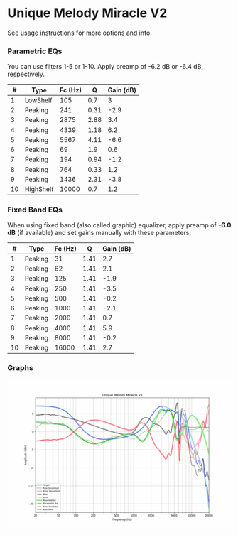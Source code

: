 # Unique Melody Miracle V2
See [usage instructions](https://github.com/jaakkopasanen/AutoEq#usage) for more options and info.

### Parametric EQs
You can use filters 1-5 or 1-10. Apply preamp of -6.2 dB or -6.4 dB, respectively.

|   # | Type      |   Fc (Hz) |    Q |   Gain (dB) |
|-----|-----------|-----------|------|-------------|
|   1 | LowShelf  |       105 | 0.7  |         3   |
|   2 | Peaking   |       241 | 0.31 |        -2.9 |
|   3 | Peaking   |      2875 | 2.88 |         3.4 |
|   4 | Peaking   |      4339 | 1.18 |         6.2 |
|   5 | Peaking   |      5567 | 4.11 |        -6.6 |
|   6 | Peaking   |        69 | 1.9  |         0.6 |
|   7 | Peaking   |       194 | 0.94 |        -1.2 |
|   8 | Peaking   |       764 | 0.33 |         1.2 |
|   9 | Peaking   |      1436 | 2.31 |        -3.8 |
|  10 | HighShelf |     10000 | 0.7  |         1.2 |

### Fixed Band EQs
When using fixed band (also called graphic) equalizer, apply preamp of **-6.0 dB** (if available) and set gains manually with these parameters.

|   # | Type    |   Fc (Hz) |    Q |   Gain (dB) |
|-----|---------|-----------|------|-------------|
|   1 | Peaking |        31 | 1.41 |         2.7 |
|   2 | Peaking |        62 | 1.41 |         2.1 |
|   3 | Peaking |       125 | 1.41 |        -1.9 |
|   4 | Peaking |       250 | 1.41 |        -3.5 |
|   5 | Peaking |       500 | 1.41 |        -0.2 |
|   6 | Peaking |      1000 | 1.41 |        -2.1 |
|   7 | Peaking |      2000 | 1.41 |         0.7 |
|   8 | Peaking |      4000 | 1.41 |         5.9 |
|   9 | Peaking |      8000 | 1.41 |        -0.2 |
|  10 | Peaking |     16000 | 1.41 |         2.7 |

### Graphs
![](./Unique%20Melody%20Miracle%20V2.png)
